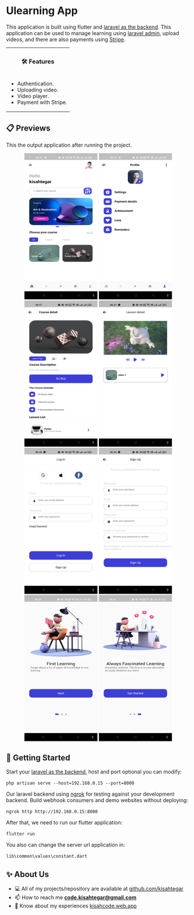 # Ulearning App
This application is built using flutter and [laravel as the backend](https://github.com/kisahtegar/ulearning_app_laravel). This application can be used to manage learning using [laravel admin](https://laravel-admin.org/docs/en/), upload videos, and there are also payments using [Stripe](https://stripe.com/).

<table>
  <th><h3>🛠️ Features</h3></th>
  <tr>
    <!-- features -->
    <td>
      <ul>
        <li>Authentication.</li>
        <li>Uploading video.</li>
        <li>Video player.</li>
        <li>Payment with Stripe.</li>
      </ul>
    </td>
  </tr>
</table>

## 📋 Previews
This the output application after running the project.
<p align="center">
  <img src="https://raw.githubusercontent.com/kisahtegar/ulearning_app/main/previews/flutter_01.png"  width="200" height="400"/>
  <img src="https://raw.githubusercontent.com/kisahtegar/ulearning_app/main/previews/flutter_02.png"  width="200" height="400"/>
  <img src="https://raw.githubusercontent.com/kisahtegar/ulearning_app/main/previews/flutter_03.png"  width="200" height="400"/>
  <img src="https://raw.githubusercontent.com/kisahtegar/ulearning_app/main/previews/flutter_04.png"  width="200" height="400"/>
  <img src="https://raw.githubusercontent.com/kisahtegar/ulearning_app/main/previews/flutter_05.png"  width="200" height="400"/>
  <img src="https://raw.githubusercontent.com/kisahtegar/ulearning_app/main/previews/flutter_06.png"  width="200" height="400"/>
  <img src="https://raw.githubusercontent.com/kisahtegar/ulearning_app/main/previews/flutter_07.png"  width="200" height="400"/>
  <img src="https://raw.githubusercontent.com/kisahtegar/ulearning_app/main/previews/flutter_08.png"  width="200" height="400"/>
</p>

## 🧪 Getting Started
Start your [laravel as the backend](https://github.com/kisahtegar/ulearning_app_laravel), host and port optional you can modify:

    php artisan serve --host=192.168.0.15 --port=8000

Our laravel backend using [ngrok](https://ngrok.com) for testing against your development backend. Build webhook consumers and demo websites without deploying: 

    ngrok http http://192.168.0.15:8000 

After that, we need to run our flutter application:

    flutter run

You also can change the server url application in:

    lib\common\values\constant.dart

## ✨ About Us
- 💻 All of my projects/repository are available at [github.com/kisahtegar](https://github.com/kisahtegar)
- 📫 How to reach me **code.kisahtegar@gmail.com**
- 📄 Know about my experiences [kisahcode.web.app](https://kisahcode.web.app)